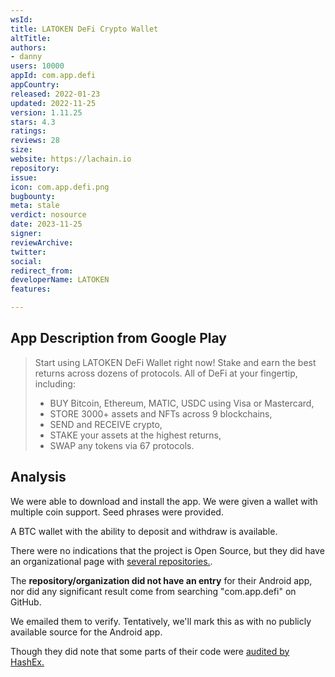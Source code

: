 ```yaml
---
wsId: 
title: LATOKEN DeFi Crypto Wallet
altTitle: 
authors:
- danny
users: 10000
appId: com.app.defi
appCountry: 
released: 2022-01-23
updated: 2022-11-25
version: 1.11.25
stars: 4.3
ratings: 
reviews: 28
size: 
website: https://lachain.io
repository: 
issue: 
icon: com.app.defi.png
bugbounty: 
meta: stale
verdict: nosource
date: 2023-11-25
signer: 
reviewArchive: 
twitter: 
social: 
redirect_from: 
developerName: LATOKEN
features: 

---
```


## App Description from Google Play

> Start using LATOKEN DeFi Wallet right now! Stake and earn the best returns across dozens of protocols. All of DeFi at your fingertip, including:
> - BUY Bitcoin, Ethereum, MATIC, USDC using Visa or Mastercard,
> - STORE 3000+ assets and NFTs across 9 blockchains,
> - SEND and RECEIVE crypto,
> - STAKE your assets at the highest returns,
> - SWAP any tokens via 67 protocols.

## Analysis 

We were able to download and install the app. We were given a wallet with multiple
coin support. Seed phrases were provided.

A BTC wallet with the ability to deposit and withdraw is available. 

There were no indications that the project is Open Source, but they did have an 
organizational page with [several repositories.](https://github.com/LATOKEN). 

The **repository/organization did not have an entry** for their Android app, nor did any significant result come from searching "com.app.defi" on GitHub. 

We emailed them to verify. Tentatively, we'll mark this as with no publicly available source for the Android app.

Though they did note that some parts of their code were [audited by HashEx.](https://github.com/HashEx/public_audits/blob/master/lachain/Lachain-consensus-audit-report.pdf)



